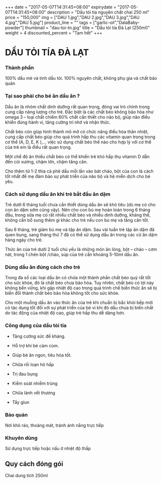 +++
date = "2017-05-07T14:31:45+08:00"
expirydate = "2017-05-07T14:31:45+08:00"
description = "Dầu tỏi tía nguyên chất chai 250 ml"
price = "150,000"
img = ["DAU 1.jpg","DAU 2.jpg","DAU 3.jpg","DAU 4.jpg","DAU 5.jpg"]
product_line = ""
tags = ["garlic-oil","DalaBaby-powder"]
thumbnail = "dau-toi-tn.jpg"
title = "Dầu tỏi tía Đà Lạt (250ml)"
weight = 4
discounted_percent = "Tạm hết"
+++

# DẦU TỎI TÍA ĐÀ LẠT

### Thành phần
100% dầu mè và tinh dầu tỏi. 100% nguyên chất, không phụ gia và chất bảo quản

### Tại sao phải cho bé ăn dầu ăn ?

Dầu ăn là nhóm chất dinh dưỡng rất quan trọng, đóng vai trò chính trong cung cấp năng lượng cho trẻ. Đặc biệt là các chất béo không bão hòa như omega 3 – loại chất chiếm 60% chất cần thiết cho não bộ, giúp não điều khiển đúng hành vi, tăng cường trí nhớ và nhận thức. 

Chất béo còn giúp hình thành mô mỡ có chức năng điều hòa thân nhiệt, cung cấp chất béo giúp cho quá trình hấp thu các vitamin quan trọng trong cơ thể (A, D, E, K ),… việc sử dụng chất béo thế nào cho hợp lý với cơ thể của trẻ em là điều rất quan trọng.

Một chế độ ăn thiếu chất béo có thể khiến trẻ khó hấp thụ vitamin D dẫn đến còi xương, chậm lớn, chậm tăng cân.

Cho thêm từ 1-2 thìa cà phê dầu mỗi lần vào bát cháo, bột của con là cách tốt nhất để mẹ đảm bảo sự phát triển của não bộ và hệ miễn dịch cho bé yêu.

### Cách sử dụng dầu ăn khi trẻ bắt đầu ăn dặm

Trẻ dưới 6 tháng tuổi chưa cần thiết dùng dầu ăn sẽ khó tiêu (dù mẹ có cho con ăn dặm sớm cũng vậy). Nên cho con bú mẹ hoàn toàn trong 6 tháng đầu, trong sữa mẹ có rất nhiều chất béo và nhiều dinh dưỡng, kháng thể, không cần bổ sung thêm gì khác cho trẻ nếu con bú mẹ và tăng cân tốt.

Sau 6 tháng, trẻ giảm bú mẹ và tập ăn dặm. Sau vài tuần trẻ tập ăn dặm đã quen bụng, sang tháng thứ 7 đã có thể sử dụng dầu ăn trong các cử ăn dặm hàng ngày cho trẻ.

Thức ăn của trẻ dưới 2 tuổi chủ yếu là những món ăn lỏng, bột – cháo – cơm nát, trong 1 chén bột /cháo, súp của trẻ cần khoảng 5-10ml dầu ăn.

### Dùng dầu ăn đúng cách cho trẻ 

Trong đa số các loại dầu ăn có chứa một thành phần chất béo quý rất tốt cho sức khỏe, đó là chất béo chưa bão hòa. Tuy nhiên, chất béo có lợi này không bền vững, khi gặp nhiệt độ cao trong quá trình chế biến thức ăn sẽ bị biến đổi thành chất béo bão hòa không tốt cho sức khỏe.

Cho một muỗng dầu ăn vào thức ăn của trẻ khi chuẩn bị bắc khỏi bếp mới có tác dụng tốt đối với sự phát triển của bé vì khi đó dầu chưa bị biến chất do tác động của nhiệt độ cao, giúp trẻ hấp thu dễ dàng hơn.

### Công dụng của dầu tỏi tía

* Tăng cường sức đề kháng.

* Hỗ trợ khi bé cảm cùm.

* Giúp bé ăn ngon, tiêu hóa tốt.

* Chữa rối loạn hô hấp

* Trị đau bụng

* Kiểm soát nhiễm trùng

* Chữa lành vết thương

* Tẩy giun

### Bảo quản

Nơi khô ráo, thoáng mát, tránh ánh nắng trực tiếp

### Khuyên dùng

Sử dụng trực tiếp hoặc 
nấu ở nhiệt độ thấp

## Quy cách đóng gói
Chai dung tích 250ml